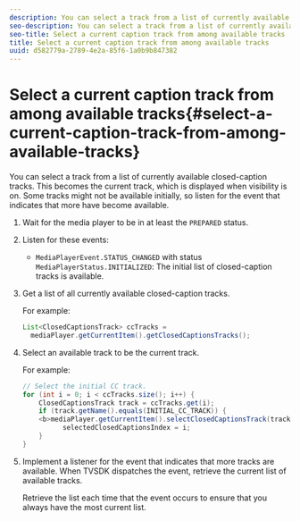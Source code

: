 ```yaml
---
description: You can select a track from a list of currently available closed-caption tracks. This becomes the current track, which is displayed when visibility is on. Some tracks might not be available initially, so listen for the event that indicates that more have become available.
seo-description: You can select a track from a list of currently available closed-caption tracks. This becomes the current track, which is displayed when visibility is on. Some tracks might not be available initially, so listen for the event that indicates that more have become available.
seo-title: Select a current caption track from among available tracks
title: Select a current caption track from among available tracks
uuid: d582779a-2789-4e2a-85f6-1a0b9b847382
---
```


# Select a current caption track from among available tracks{#select-a-current-caption-track-from-among-available-tracks}

You can select a track from a list of currently available closed-caption tracks. This becomes the current track, which is displayed when visibility is on. Some tracks might not be available initially, so listen for the event that indicates that more have become available.

1. Wait for the media player to be in at least the `PREPARED` status.
1. Listen for these events:

    * `MediaPlayerEvent.STATUS_CHANGED` with status `MediaPlayerStatus.INITIALIZED`: The initial list of closed-caption tracks is available.

1. Get a list of all currently available closed-caption tracks.

   For example: 

   ```java
   List<ClosedCaptionsTrack> ccTracks = 
     mediaPlayer.getCurrentItem().getClosedCaptionsTracks();
   ```

1. Select an available track to be the current track.

   For example: 

   ```java
   // Select the initial CC track. 
   for (int i = 0; i < ccTracks.size(); i++) { 
       ClosedCaptionsTrack track = ccTracks.get(i); 
       if (track.getName().equals(INITIAL_CC_TRACK)) { 
       <b>mediaPlayer.getCurrentItem().selectClosedCaptionsTrack(track);</b> 
             selectedClosedCaptionsIndex = i; 
       } 
   }
   ```

1. Implement a listener for the event that indicates that more tracks are available. When TVSDK dispatches the event, retrieve the current list of available tracks.

   Retrieve the list each time that the event occurs to ensure that you always have the most current list.